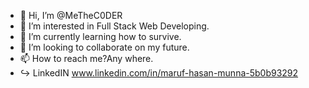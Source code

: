 - 👋 Hi, I’m @MeTheC0DER
- 👀 I’m interested in Full Stack Web Developing.
- 🌱 I’m currently learning how to survive.
- 💞️ I’m looking to collaborate on my future.
- 📫 How to reach me?Any where.
- ↪️ LinkedIN www.linkedin.com/in/maruf-hasan-munna-5b0b93292

<!---
MeTheC0DER/MeTheC0DER is a ✨ special ✨ repository because its `README.md` (this file) appears on your GitHub profile.
You can click the Preview link to take a look at your changes.
--->
